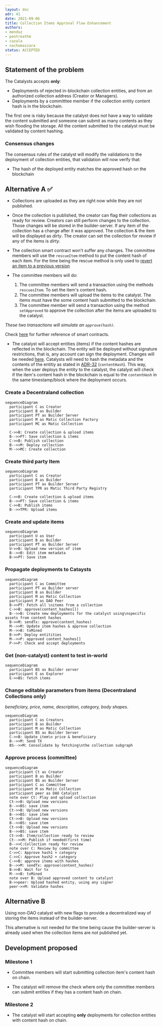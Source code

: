 ```yaml
---
layout: doc
adr: 41
date: 2021-09-06
title: Collection Items Approval Flow Enhancement
authors:
- menduz
- pentreathm
- cazala
- nachomazzara
status: ACCEPTED
---
```


## Statement of the problem

The Catalysts accepts **only**:

- Deployments of rejected in-blockchain collection entities, and from an authorized collection address (Creator or Managers).
- Deployments by a committtee member if the collection entity content hash is in the blockchain.

The first one is risky because the catalyst does not have a way to validate the content submitted and someone can submit as many contents as they wish flooding the storage. All the content submitted to the catalyst must be validated by content hashing.

### Consensus changes

The consensus rules of the catalyst will modify the validations to the deployment of collection entities, that validation will now verify that:

- The hash of the deployed entity matches the approved hash on the blockchain

## Alternative A ✅

- Collections are uploaded as they are right now while they are not published.

- Once the collection is published, the creator can flag their collections as ready for review. Creators can still perform changes to the collection. Those changes will be stored in the builder-server. If any item of the collection has a change after it was approved. The collection & the item will be displayed as _dirty_. The creator can set the collection for review if any of the items is _dirty_.

- The collection smart contract won't suffer any changes. The committee members will use the `rescueItem` method to put the content hash of each item. For the time being the rescue method is only used to [revert an item to a previous version](https://github.com/decentraland/adr/blob/main/docs/ADR-32-wearable-committee-reverts.md)

- The committee members will do:

  1. The committee members will send a transaction using the methods `rescuesItem`. To set the item's content hash.
  2. The committee members will upload the items to the catalyst. The items must have the some content hash submitted to the blockchain.
  3. The committee member will send a transaction using the method `setApproved` to approve the collection after the items are uploaded to the catalyst.

_These two transactions will simulate an `approve(hash)`._

Check [here](https://github.com/decentraland/wearables-contracts/blob/master/Collections_V2_Actors.md) for further reference of smart contracts.

- The catalyst will accept entities (items) if the content hashes are reflected in the blockchain. The entity will be deployed without signature restrictions, that is, any account can sign the deployment. Changes will be needed [here](https://github.com/decentraland/catalyst/blob/3098701a42f0656dc595e653694abf4f7f418bee/content/src/service/access/AccessCheckerForWearables.ts#L119). Catalysts will need to hash the metadata and the contents of the entitiy as stated in [ADR-32](/adr/ADR-32) (`contentHash`). This way, when the user deploys the entity to the catalyst, the catalyst will check if the item's content hash in the blockchain is equal to the `contentHash` in the same timestamp/block where the deployment occurs.

### Create a Decentraland collection

```mermaid
sequenceDiagram
  participant C as Creator
  participant B as Builder
  participant PT as Builder Server
  participant M as Matic Collection Factory
  participant MC as Matic Collection

  C->>B: Create collection & upload items
  B-->>PT: Save collection & items
  C->>B: Publish collection
  B-->>M: Deploy collection
  M-->>MC: Create collection
```

### Create third party Item

```mermaid
sequenceDiagram
  participant C as Creator
  participant B as Builder
  participant PT as Builder Server
  participant TPR as Matic Third Party Registry

  C->>B: Create collection & upload items
  B-->>PT: Save collection & items
  C->>B: Publish items
  B-->>TPR: Upload items
```

### Create and update items

```mermaid
sequenceDiagram
  participant U as User
  participant B as Builder
  participant PT as Builder Server
  U->>B: Upload new version of item
  B-->>B: Edit item metadata
  B->>PT: Save item
```

### Propagate deployments to Cataysts

```mermaid
sequenceDiagram
  participant C as Committee
  participant PT as Builder server
  participant B as Builder
  participant M as Matic Collection
  participant P as DAO Peer
  B->>PT: Fetch all \nitems from a collection
  C->>B: approve(content_hashes[])
  B-->>B: Create new deployments for the catalyst using\nspecific assets from content hashes
  B->>M: sendTx: approve(content_hashes)
  M-->>M: Update item hashes & approve collection
  M-->>B: txMined
  B->>P: Deploy entitities
  M-->>P: approved content_hashes[]
  P->>P: Check and accept deployments
```

### Get (non-catalyst) content to test in-world

```mermaid
sequenceDiagram
  participant BS as Builder server
  participant E as Explorer
  E->>BS: fetch items
```

### Change editable parameters from items (Decentraland Collections only)

_beneficiary, price, name, description, category, body shapes_.

```mermaid
sequenceDiagram
  participant C as Creators
  participant B as Builder
  participant M as Matic Collection
  participant BS as Builder Server
  C->>B: Update item\n price & beneficiary
  B-->>M: Send TX
  BS-->>M: Consolidate by fetching\nthe collection subgraph
```

### Approve process (committee)

```mermaid
sequenceDiagram
  participant Ct as Creator
  participant B as Builder
  participant BS as Builder Server
  participant C as Committee
  participant M as Matic Collection
  participant peer as DAO Catalyst
  note over Ct: Play and upload collection
  Ct->>B: Upload new versions
  B-->>BS: save item
  Ct->>B: Upload new versions
  B-->>BS: save item
  Ct->>B: Upload new versions
  B-->>BS: save item
  Ct->>B: Upload new versions
  B-->>BS: save item
  Ct->>B: Item/collection ready to review
  Ct-->>M: Publish if needed(first time)
  B-->>C:Collection ready for review
  note over C: Review by committee
  C->>C: Approve hash1 + category
  C->>C: Approve hash2 + category
  C->>B: approve items with hashes
  B-->>M: sendTx: approve(content_hashes)
  B->>B: Wait for tx
  M-->>B: txMined
  note over B: Upload approved content to catalyst
  B->>peer: Upload hashed entity, using any signer
  peer->>M: Validate hashes
```

## Alternative B

Using non-DAO catalyst with new flags to provide a decentralized way of storing the items instead of the builder-server.

This alternative is not needed for the time being cause the builder-server is already used when the collection items are not published yet.

## Development proposed

### Milestone 1

- Committee members will start submitting collection item's content hash on chain.

- The catalyst will remove the check where only the committee members can submit entities if they has a content hash on chain.

### Milestone 2

- The catalyst will start accepting **only** deployments for collection entities with content hash on chain.
